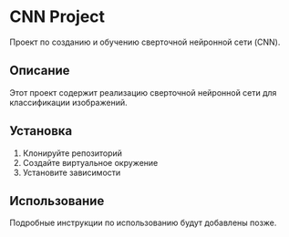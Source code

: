 # CNN Project

Проект по созданию и обучению сверточной нейронной сети (CNN).

## Описание

Этот проект содержит реализацию сверточной нейронной сети для классификации изображений.

## Установка

1. Клонируйте репозиторий
2. Создайте виртуальное окружение
3. Установите зависимости

## Использование

Подробные инструкции по использованию будут добавлены позже. 